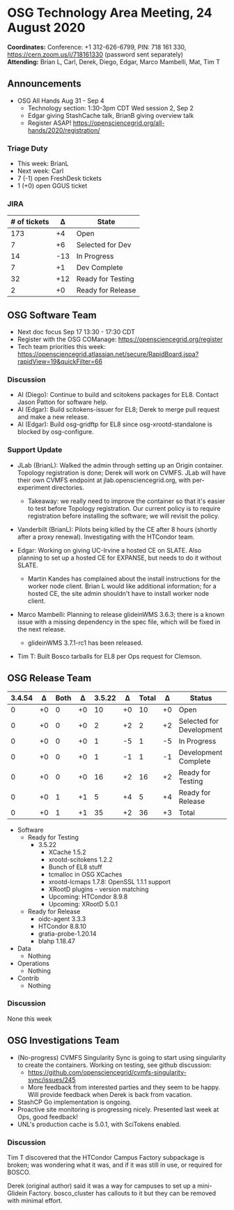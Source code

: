 # OSG Technology Area Meeting, 24 August 2020

**Coordinates:** Conference: +1 312-626-6799, PIN: 718 161 330, <https://cern.zoom.us/j/718161330> (password sent separately)  
**Attending:**   Brian L, Carl, Derek, Diego, Edgar, Marco Mambelli, Mat, Tim T



## Announcements

-   OSG All Hands Aug 31 - Sep 4
    -   Technology section: 1:30-3pm CDT Wed session 2, Sep 2
    -   Edgar giving StashCache talk, BrianB giving overview talk
    -   Register ASAP! <https://opensciencegrid.org/all-hands/2020/registration/>


### Triage Duty

-   This week: BrianL
-   Next week: Carl
-   7 (-1) open FreshDesk tickets
-   1 (+0) open GGUS ticket


### JIRA

| # of tickets | &Delta; | State             |
|------------ |------- |----------------- |
| 173          | +4      | Open              |
| 7            | +6      | Selected for Dev  |
| 14           | -13     | In Progress       |
| 7            | +1      | Dev Complete      |
| 32           | +12     | Ready for Testing |
| 2            | +0      | Ready for Release |


## OSG Software Team

-   Next doc focus Sep 17 13:30 - 17:30 CDT
-   Register with the OSG COManage: <https://opensciencegrid.org/register>
-   Tech team priorities this week: <https://opensciencegrid.atlassian.net/secure/RapidBoard.jspa?rapidView=19&quickFilter=66>


### Discussion

-   AI (Diego): Continue to build and scitokens packages for EL8.  Contact Jason Patton for software help.
-   AI (Edgar): Build scitokens-issuer for EL8; Derek to merge pull request and make a new release.
-   AI (Edgar): Build osg-gridftp for EL8 since osg-xrootd-standalone is blocked by osg-configure.


### Support Update

-   JLab (BrianL): Walked the admin through setting up an Origin container.
    Topology registration is done; Derek will work on CVMFS.
    JLab will have their own CVMFS endpoint at jlab.opensciencegrid.org, with per-experiment directories.

    - Takeaway: we really need to improve the container so that it's easier to test before Topology registration.
      Our current policy is to require registration before installing the software; we will revisit the policy.

-   Vanderbilt (BrianL): Pilots being killed by the CE after 8 hours (shortly after a proxy renewal). Investigating with the HTCondor team.

-   Edgar: Working on giving UC-Irvine a hosted CE on SLATE.
    Also planning to set up a hosted CE for EXPANSE, but needs to do it without SLATE.

    - Martin Kandes has complained about the install instructions for the worker node client.
      Brian L would like additional information;
      for a hosted CE, the site admin shouldn't have to install worker node client.

-   Marco Mambelli: Planning to release glideinWMS 3.6.3; there is a known issue with a missing dependency in the spec file, which will be fixed in the next release.
    - glideinWMS 3.7.1-rc1 has been released.

-   Tim T: Built Bosco tarballs for EL8 per Ops request for Clemson.


## OSG Release Team

| 3.4.54 | &Delta; | Both | &Delta; | 3.5.22 | &Delta; | Total | &Delta; | Status                   |
| ------ | ------- | ---- | ------- | ------ | ------- | ----- | ------- | ------------------------ |
| 0      | +0      | 0    | +0      | 10     | +0      | 10    | +0      | Open                     |
| 0      | +0      | 0    | +0      | 2      | +2      | 2     | +2      | Selected for Development |
| 0      | +0      | 0    | +0      | 1      | -5      | 1     | -5      | In Progress              |
| 0      | +0      | 0    | +0      | 1      | -1      | 1     | -1      | Development Complete     |
| 0      | +0      | 0    | +0      | 16     | +2      | 16    | +2      | Ready for Testing        |
| 0      | +0      | 1    | +1      | 5      | +4      | 5     | +4      | Ready for Release        |
| 0      | +0      | 1    | +1      | 35     | +2      | 36    | +3      | Total                    |

-   Software  
    -   Ready for Testing  
        -   3.5.22  
            -   XCache 1.5.2
            -   xrootd-scitokens 1.2.2
            -   Bunch of EL8 stuff
            -   tcmalloc in OSG XCaches
            -   xrootd-lcmaps 1.7.8: OpenSSL 1.1.1 support
            -   XRootD plugins - version matching
            -   Upcoming: HTCondor 8.9.8
            -   Upcoming: XRootD 5.0.1
    -   Ready for Release  
        -   oidc-agent 3.3.3
        -   HTCondor 8.8.10
        -   gratia-probe-1.20.14
        -   blahp 1.18.47
-   Data  
    -   Nothing
-   Operations  
    -   Nothing
-   Contrib  
    -   Nothing


### Discussion

None this week  


## OSG Investigations Team

-   (No-progress) CVMFS Singularity Sync is going to start using singularity to create the containers. Working on testing, see github discussion:  
    -   <https://github.com/opensciencegrid/cvmfs-singularity-sync/issues/245>
    -   More feedback from interested parties and they seem to be happy. Will provide feedback when Derek is back from vacation.
-   StashCP Go implementation is ongoing.
-   Proactive site monitoring is progressing nicely.  Presented last week at Ops, good feedback!
-   UNL's production cache is 5.0.1, with SciTokens enabled.


### Discussion

Tim T discovered that the HTCondor Campus Factory subpackage is broken;
was wondering what it was, and if it was still in use, or required for BOSCO.

Derek (original author) said it was a way for campuses to set up a mini-Glidein Factory.
bosco_cluster has callouts to it but they can be removed with minimal effort.
